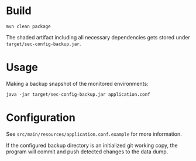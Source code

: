 Build
=====

```
mvn clean package
```

The shaded artifact including all necessary dependencies
gets stored under `target/sec-config-backup.jar`.

Usage
=====

Making a backup snapshot of the monitored environments:

```
java -jar target/sec-config-backup.jar application.conf
```

Configuration
=============

See `src/main/resources/application.conf.example` for
more information.

If the configured backup directory is an initialized git working
copy, the program will commit and push detected changes to the
data dump.
